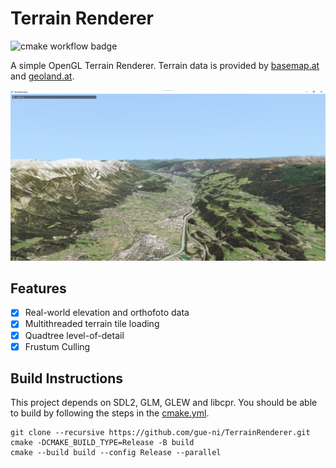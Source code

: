 # Terrain Renderer

![cmake workflow badge](https://github.com/gue-ni/TerrainRenderer/actions/workflows/cmake.yml/badge.svg)

A simple OpenGL Terrain Renderer. Terrain data is provided by [basemap.at](https://basemap.at/) and 
[geoland.at](https://www.geoland.at/).

![](assets/Screenshot_2024-02-16_203330.png)

## Features

- [x] Real-world elevation and orthofoto data
- [x] Multithreaded terrain tile loading
- [X] Quadtree level-of-detail
- [X] Frustum Culling

## Build Instructions

This project depends on SDL2, GLM, GLEW and libcpr. You should be able to build by following the steps 
in the [cmake.yml](./.github/workflows/cmake.yml).

```
git clone --recursive https://github.com/gue-ni/TerrainRenderer.git
cmake -DCMAKE_BUILD_TYPE=Release -B build
cmake --build build --config Release --parallel
```
